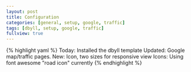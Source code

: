 ```yaml
---
layout: post
title: Configuration
categories: [general, setup, google, traffic]
tags: [dbyll, setup, google, traffic]
fullview: true
---
```

{% highlight yaml %}
Today: Installed the dbyll template
Updated: Google map/traffic pages.
New: Icon, two sizes for responsive view
Icons: Using font awesome "road icon" currently
{% endhighlight %}
